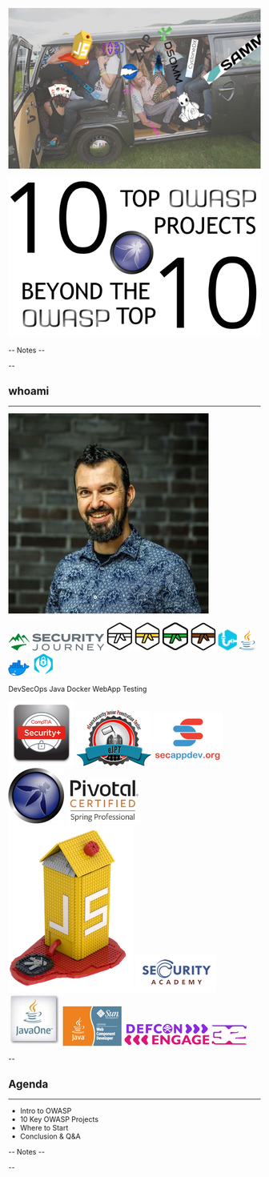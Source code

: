 

![](./pics/owasp/crammed.png)<!-- .element style="position: fixed; right: 0px; bottom: 20px; height: 340px;"  -->

![](./pics/owasp/Title.png)<!-- .element style="position: fixed; box-shadow:none; left: 0px; top: 10px; height: 340px;"  -->

-- Notes --

--

## whoami
<hr />

![](./pics/brpa.jpg)<!-- .element style="position: fixed; top: 300px; left: 0px; height: 250px;"  -->


![](./pics/intro/SecJourney/SecurityJourney.png)<!-- .element style="position: fixed; box-shadow:none; top: 134px; right: 104px; width: 206px;"  -->
![](./pics/intro/SecJourney/white_belt.png)<!-- .element style="position: fixed; box-shadow:none; top: 180px; right: 260px; height: 50px;"  -->
![](./pics/intro/SecJourney/yellow_belt.png)<!-- .element style="position: fixed; box-shadow:none; top: 180px; right: 208px; height: 50px;"  -->
![](./pics/intro/SecJourney/green_belt.png)<!-- .element style="position: fixed; box-shadow:none; top: 180px; right: 156px; height: 50px;"  -->
![](./pics/intro/SecJourney/brown_belt.png)<!-- .element style="position: fixed; box-shadow:none; top: 180px; right: 104px; height: 50px;"  -->
![](./pics/intro/SecJourney/devsecops.png)<!-- .element style="position: fixed; box-shadow:none; top: 232px; right: 260px; height: 50px;"  -->
![](./pics/intro/SecJourney/java.png)<!-- .element style="position: fixed; box-shadow:none; top: 232px; right: 212px; height: 50px;"  -->
![](./pics/intro/SecJourney/docker.png)<!-- .element style="position: fixed; box-shadow:none; top: 238px; right: 156px; width: 50px; "  -->
![](./pics/intro/SecJourney/webapptesting.png)<!-- .element style="position: fixed; box-shadow:none; top: 232px; right: 104px; height: 50px;"  -->

<span>DevSecOps</span><!-- .element style="font-size: 10px; position: fixed; top: 295px; right: 260px;" -->
<span>Java</span><!-- .element style="font-size: 10px; position: fixed; top: 295px; right: 222px;" -->
<span>Docker</span><!-- .element style="font-size: 10px; position: fixed; top: 295px; right: 166px;" -->
<span>WebApp Testing</span><!-- .element style="font-size: 10px; position: fixed; width: 50px; top: 295px; right: 97px;" -->




![](./pics/intro/Experience/CompTIA_Security.png)<!-- .element style="position: fixed; box-shadow:none; top: 370px; left: 520px; width: 140px;"  -->
![](./pics/intro/Experience/eJPT.png)<!-- .element style="position: fixed; box-shadow:none; top: 220px; left: 470px; width: 180px;"  -->
![](./pics/intro/Experience/SecAppDev.png)<!-- .element style="position: fixed; box-shadow:none; top: 530px; right: 320px; width: 140px;"  -->
![](./pics/intro/Experience/owasp.png)<!-- .element style="position: fixed; box-shadow:none; top: 500px; left: 320px; width: 120px;"  -->
![](./pics/intro/Experience/Pivotal_Spring.png)<!-- .element style="position: fixed; box-shadow:none; top: 434px; right: 60px; width: 120px;"  -->
![](./pics/intro/Experience/JuiceShop_case.png)<!-- .element style="position: fixed; box-shadow:none; top: 200px; left: 260px; width: 200px;"  -->
![](./pics/intro/Experience/SecAcademy.png)<!-- .element style="position: fixed; box-shadow:none; top: 350px; right: 40px; width: 180px;"  -->
![](./pics/intro/Experience/JavaOne.png)<!-- .element style="position: fixed; box-shadow:none; top: 520px; right: 160px; width: 120px;"  -->
![](./pics/intro/Experience/Sun_WCD.png)<!-- .element style="position: fixed; box-shadow:none; top: 534px; right: 20px; width: 110px;"  -->
![](./pics/intro/Experience/defcon_32.png)<!-- .element style="position: fixed; box-shadow:none; top: 120px; left: 290px; width: 280px;"  -->


--

## Agenda
<hr />


* Intro to OWASP
* 10 Key OWASP Projects
* Where to Start
* Conclusion & Q&A

-- Notes --


--
